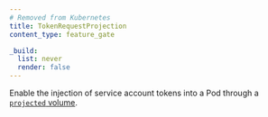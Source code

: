 ```yaml
---
# Removed from Kubernetes
title: TokenRequestProjection
content_type: feature_gate

_build:
  list: never
  render: false
---
```

Enable the injection of service account tokens into a Pod through a
[`projected` volume](/docs/concepts/storage/volumes/#projected).
